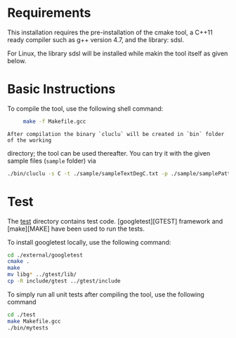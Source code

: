 Requirements
============

   This installation requires the pre-installation of the cmake tool,
   a C++11 ready compiler such as g++ version 4.7, and the library: sdsl.

   For Linux, the library sdsl will be installed while makin the tool itself as given below.


Basic Instructions
==================

   To compile the tool, use the following shell command:
```sh
	 make -f Makefile.gcc 
```
   

	After compilation the binary `cluclu` will be created in `bin` folder of the working 
directory; the tool can be used thereafter. 
You can try it with the given sample files (`sample` folder) via
```sh
./bin/cluclu -s C -t ./sample/sampleTextDegC.txt -p ./sample/samplePatternDeg.txt -o ./sample/sampleOutput.txt
```
Test
====

The [test](./test) directory contains test code. [googletest][GTEST]
framework and [make][MAKE] have been used to run the tests. 

To install googletest locally, use the following command:
```sh
cd ./external/googletest
cmake .
make
mv libg* ../gtest/lib/
cp -R include/gtest ../gtest/include
```

To simply run all unit tests after compiling the tool, use the following command

```sh
cd ./test
make Makefile.gcc
./bin/mytests
```


